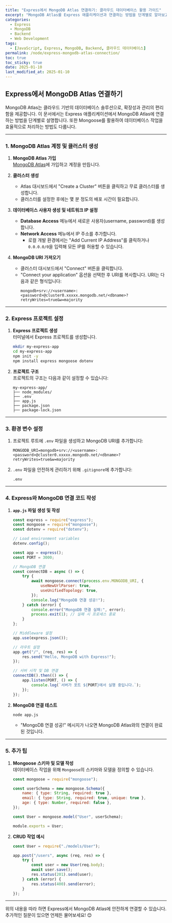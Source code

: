 ```yaml
---
title: "Express에서 MongoDB Atlas 연결하기: 클라우드 데이터베이스 활용 가이드"
excerpt: "MongoDB Atlas를 Express 애플리케이션과 연결하는 방법을 단계별로 알아보고, Mongoose를 활용한 데이터베이스 작업 예제를 제공합니다."
categories:
  - Express
  - MongoDB
  - Backend
  - Web Development
tags:
  - [JavaScript, Express, MongoDB, Backend, 클라우드 데이터베이스]
permalink: /node/express-mongodb-atlas-connection/
toc: true
toc_sticky: true
date: 2025-01-10
last_modified_at: 2025-01-10
---
```


## Express에서 MongoDB Atlas 연결하기

MongoDB Atlas는 클라우드 기반의 데이터베이스 솔루션으로, 확장성과 관리의 편리함을 제공합니다. 이 문서에서는 Express 애플리케이션에서 MongoDB Atlas에 연결하는 방법을 단계별로 설명합니다. 또한 Mongoose를 활용하여 데이터베이스 작업을 효율적으로 처리하는 방법도 다룹니다.

---

### 1. MongoDB Atlas 계정 및 클러스터 생성

1. **MongoDB Atlas 가입**  
   [MongoDB Atlas](https://www.mongodb.com/cloud/atlas)에 가입하고 계정을 만듭니다.

2. **클러스터 생성**  
   - Atlas 대시보드에서 "Create a Cluster" 버튼을 클릭하고 무료 클러스터를 생성합니다.
   - 클러스터를 설정한 후에는 몇 분 정도의 배포 시간이 필요합니다.

3. **데이터베이스 사용자 생성 및 네트워크 IP 설정**  
   - **Database Access** 메뉴에서 새로운 사용자(username, password)를 생성합니다.
   - **Network Access** 메뉴에서 IP 주소를 추가합니다.
     - 로컬 개발 환경에서는 "Add Current IP Address"를 클릭하거나 `0.0.0.0/0`을 입력해 모든 IP를 허용할 수 있습니다.

4. **MongoDB URI 가져오기**  
   - 클러스터 대시보드에서 "Connect" 버튼을 클릭합니다.
   - "Connect your application" 옵션을 선택한 후 URI를 복사합니다.
     URI는 다음과 같은 형식입니다:
     ```
     mongodb+srv://<username>:<password>@cluster0.xxxxx.mongodb.net/<dbname>?retryWrites=true&w=majority
     ```

---

### 2. Express 프로젝트 설정

1. **Express 프로젝트 생성**  
   터미널에서 Express 프로젝트를 생성합니다.
   ```bash
   mkdir my-express-app
   cd my-express-app
   npm init -y
   npm install express mongoose dotenv
   ```

2. **프로젝트 구조**  
   프로젝트의 구조는 다음과 같이 설정할 수 있습니다:
   ```
   my-express-app/
   ├── node_modules/
   ├── .env
   ├── app.js
   ├── package.json
   ├── package-lock.json
   ```

---

### 3. 환경 변수 설정

1. 프로젝트 루트에 `.env` 파일을 생성하고 MongoDB URI를 추가합니다:
   ```env
   MONGODB_URI=mongodb+srv://<username>:<password>@cluster0.xxxxx.mongodb.net/<dbname>?retryWrites=true&w=majority
   ```

2. `.env` 파일을 안전하게 관리하기 위해 `.gitignore`에 추가합니다:
   ```
   .env
   ```

---

### 4. Express와 MongoDB 연결 코드 작성

1. **`app.js` 파일 생성 및 작성**
   ```javascript
   const express = require("express");
   const mongoose = require("mongoose");
   const dotenv = require("dotenv");

   // Load environment variables
   dotenv.config();

   const app = express();
   const PORT = 3000;

   // MongoDB 연결
   const connectDB = async () => {
       try {
           await mongoose.connect(process.env.MONGODB_URI, {
               useNewUrlParser: true,
               useUnifiedTopology: true,
           });
           console.log("MongoDB 연결 성공!");
       } catch (error) {
           console.error("MongoDB 연결 실패:", error);
           process.exit(1); // 실패 시 프로세스 종료
       }
   };

   // Middleware 설정
   app.use(express.json());

   // 라우트 설정
   app.get("/", (req, res) => {
       res.send("Hello, MongoDB with Express!");
   });

   // 서버 시작 및 DB 연결
   connectDB().then(() => {
       app.listen(PORT, () => {
           console.log(`서버가 포트 ${PORT}에서 실행 중입니다.`);
       });
   });
   ```

2. **MongoDB 연결 테스트**
   ```bash
   node app.js
   ```
   - "MongoDB 연결 성공!" 메시지가 나오면 MongoDB Atlas와의 연결이 완료된 것입니다.

---

### 5. 추가 팁

1. **Mongoose 스키마 및 모델 작성**  
   데이터베이스 작업을 위해 `Mongoose`의 스키마와 모델을 정의할 수 있습니다.  
   ```javascript
   const mongoose = require("mongoose");

   const userSchema = new mongoose.Schema({
       name: { type: String, required: true },
       email: { type: String, required: true, unique: true },
       age: { type: Number, required: false },
   });

   const User = mongoose.model("User", userSchema);

   module.exports = User;
   ```

2. **CRUD 작업 예시**
   ```javascript
   const User = require("./models/User");

   app.post("/users", async (req, res) => {
       try {
           const user = new User(req.body);
           await user.save();
           res.status(201).send(user);
       } catch (error) {
           res.status(400).send(error);
       }
   });
   ```

---

위의 내용을 따라 하면 Express에서 MongoDB Atlas에 안전하게 연결할 수 있습니다. 추가적인 질문이 있으면 언제든 물어보세요! 😊

